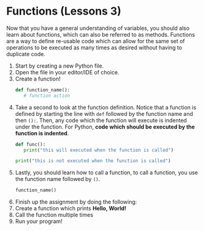# Functions (Lessons 3)

Now that you have a general understanding of variables, you should also learn about functions, which can also be referred to as methods. Functions are a way to define re-usable code which can allow for the same set of operations to be executed as many times as desired without having to duplicate code.

1. Start by creating a new Python file.
2. Open the file in your editor/IDE of choice.
3. Create a function!
   ```python
   def function_name():
      # function action
   ```
4. Take a second to look at the function definition. Notice that a function is defined by starting the line with `def` followed by the function name and then `():`.  Then, any code which the function will execute is indented under the function. For Python, **code which should be executed by the function is indented**.
   ```python
   def func():
      print("this will executed when the function is called")
   
   print("this is not executed when the function is called")
   ```
5. Lastly, you should learn how to call a function, to call a function, you use the function name followed by `()`.
   ```python
   function_name()
   ```
6. Finish up the assignment by doing the following:
  1. Create a function which prints **Hello, World!**
  2. Call the function multiple times
7. Run your program!